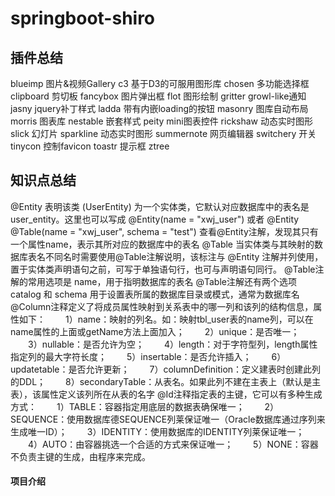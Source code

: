# springboot-shiro
## 插件总结
blueimp 图片&视频Gallery
c3 基于D3的可服用图形库
chosen 多功能选择框
clipboard 剪切板
fancybox 图片弹出框
flot 图形绘制
gritter growl-like通知
jasny jquery补丁样式
ladda   带有内嵌loading的按钮
masonry 图库自动布局
morris 图表库
nestable 嵌套样式
peity mini图表控件
rickshaw 动态实时图形
slick 幻灯片
sparkline 动态实时图形
summernote 网页编辑器
switchery 开关
tinycon 控制favicon
toastr 提示框
ztree
## 知识点总结
@Entity 表明该类 (UserEntity) 为一个实体类，它默认对应数据库中的表名是user_entity。这里也可以写成
@Entity(name = "xwj_user")
或者
@Entity
@Table(name = "xwj_user", schema = "test")
查看@Entity注解，发现其只有一个属性name，表示其所对应的数据库中的表名
@Table 当实体类与其映射的数据库表名不同名时需要使用@Table注解说明，该标注与 @Entity 注解并列使用，
置于实体类声明语句之前，可写于单独语句行，也可与声明语句同行。 
@Table注解的常用选项是 name，用于指明数据库的表名 
@Table注解还有两个选项 catalog 和 schema 用于设置表所属的数据库目录或模式，通常为数据库名
@Column注释定义了将成员属性映射到关系表中的哪一列和该列的结构信息，属性如下：
　　1）name：映射的列名。如：映射tbl_user表的name列，可以在name属性的上面或getName方法上面加入；
　　2）unique：是否唯一；
　　3）nullable：是否允许为空；
　　4）length：对于字符型列，length属性指定列的最大字符长度；
　　5）insertable：是否允许插入；
　　6）updatetable：是否允许更新；
　　7）columnDefinition：定义建表时创建此列的DDL；
　　8）secondaryTable：从表名。如果此列不建在主表上（默认是主表），该属性定义该列所在从表的名字
@Id注释指定表的主键，它可以有多种生成方式：
　　1）TABLE：容器指定用底层的数据表确保唯一；
　　2）SEQUENCE：使用数据库德SEQUENCE列莱保证唯一（Oracle数据库通过序列来生成唯一ID）；
　　3）IDENTITY：使用数据库的IDENTITY列莱保证唯一；
　　4）AUTO：由容器挑选一个合适的方式来保证唯一；
　　5）NONE：容器不负责主键的生成，由程序来完成。
#### 项目介绍

